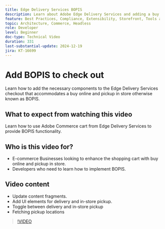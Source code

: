```yaml
---
title: Edge Delivery Services BOPIS
description: Learn about Adobe Edge Delivery Services and adding a buy online pickup in store or BOPIS functionality to check out.
feature: Best Practices, Compliance, Extensibility, Storefront, Tools and External Services
topic: Architecture, Commerce, Headless
role: Developer
level: Beginner
doc-type: Technical Video
duration: 331
last-substantial-update: 2024-12-19
jira: KT-16699
---
```

# Add BOPIS to check out

Learn how to add the necessary components to the Edge Delivery Services checkout that accommodates a buy online and pickup in store otherwise known as BOPIS.

## What to expect from watching this video

Learn how to use Adobe Commerce cart from Edge Delivery Services to provide BOPIS functionality. 

## Who is this video for?

* E-commerce Businesses looking to enhance the shopping cart with buy online and pickup in store.
* Developers who need to learn how to implement BOPIS.

## Video content

* Update content fragments.
* Add UI elements for delivery and in-store pickup.
* Toggle between delivery and in-store pickup
* Fetching pickup locations

>[!VIDEO](https://video.tv.adobe.com/v/3441698?learn=on)
